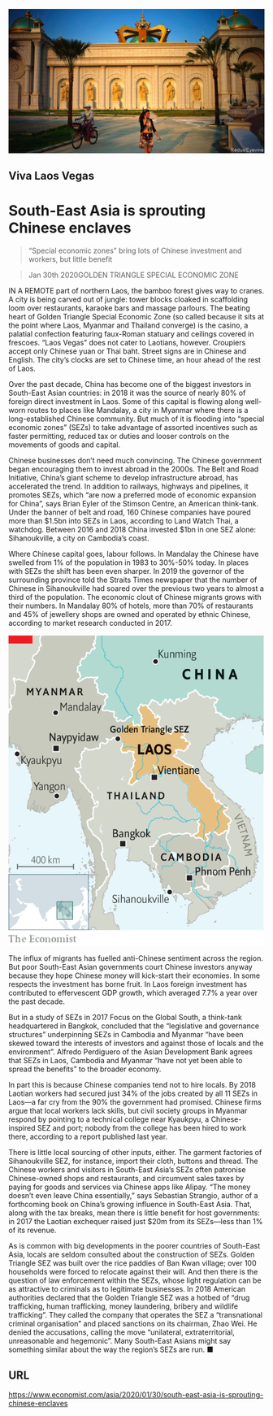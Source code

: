 ![](./images/20200201_ASP004_0.jpg)

## Viva Laos Vegas

# South-East Asia is sprouting Chinese enclaves

> “Special economic zones” bring lots of Chinese investment and workers, but little benefit

> Jan 30th 2020GOLDEN TRIANGLE SPECIAL ECONOMIC ZONE

IN A REMOTE part of northern Laos, the bamboo forest gives way to cranes. A city is being carved out of jungle: tower blocks cloaked in scaffolding loom over restaurants, karaoke bars and massage parlours. The beating heart of Golden Triangle Special Economic Zone (so called because it sits at the point where Laos, Myanmar and Thailand converge) is the casino, a palatial confection featuring faux-Roman statuary and ceilings covered in frescoes. “Laos Vegas” does not cater to Laotians, however. Croupiers accept only Chinese yuan or Thai baht. Street signs are in Chinese and English. The city’s clocks are set to Chinese time, an hour ahead of the rest of Laos.

Over the past decade, China has become one of the biggest investors in South-East Asian countries: in 2018 it was the source of nearly 80% of foreign direct investment in Laos. Some of this capital is flowing along well-worn routes to places like Mandalay, a city in Myanmar where there is a long-established Chinese community. But much of it is flooding into “special economic zones” (SEZs) to take advantage of assorted incentives such as faster permitting, reduced tax or duties and looser controls on the movements of goods and capital.

Chinese businesses don’t need much convincing. The Chinese government began encouraging them to invest abroad in the 2000s. The Belt and Road Initiative, China’s giant scheme to develop infrastructure abroad, has accelerated the trend. In addition to railways, highways and pipelines, it promotes SEZs, which “are now a preferred mode of economic expansion for China”, says Brian Eyler of the Stimson Centre, an American think-tank. Under the banner of belt and road, 160 Chinese companies have poured more than $1.5bn into SEZs in Laos, according to Land Watch Thai, a watchdog. Between 2016 and 2018 China invested $1bn in one SEZ alone: Sihanoukville, a city on Cambodia’s coast. 

Where Chinese capital goes, labour follows. In Mandalay the Chinese have swelled from 1% of the population in 1983 to 30%-50% today. In places with SEZs the shift has been even sharper. In 2019 the governor of the surrounding province told the Straits Times newspaper that the number of Chinese in Sihanoukville had soared over the previous two years to almost a third of the population. The economic clout of Chinese migrants grows with their numbers. In Mandalay 80% of hotels, more than 70% of restaurants and 45% of jewellery shops are owned and operated by ethnic Chinese, according to market research conducted in 2017.



![](./images/20200201_ASM943.png)

The influx of migrants has fuelled anti-Chinese sentiment across the region. But poor South-East Asian governments court Chinese investors anyway because they hope Chinese money will kick-start their economies. In some respects the investment has borne fruit. In Laos foreign investment has contributed to effervescent GDP growth, which averaged 7.7% a year over the past decade.

But in a study of SEZs in 2017 Focus on the Global South, a think-tank headquartered in Bangkok, concluded that the “legislative and governance structures” underpinning SEZs in Cambodia and Myanmar “have been skewed toward the interests of investors and against those of locals and the environment”. Alfredo Perdiguero of the Asian Development Bank agrees that SEZs in Laos, Cambodia and Myanmar “have not yet been able to spread the benefits” to the broader economy.

In part this is because Chinese companies tend not to hire locals. By 2018 Laotian workers had secured just 34% of the jobs created by all 11 SEZs in Laos—a far cry from the 90% the government had promised. Chinese firms argue that local workers lack skills, but civil society groups in Myanmar respond by pointing to a technical college near Kyaukpyu, a Chinese-inspired SEZ and port; nobody from the college has been hired to work there, according to a report published last year.

There is little local sourcing of other inputs, either. The garment factories of Sihanoukville SEZ, for instance, import their cloth, buttons and thread. The Chinese workers and visitors in South-East Asia’s SEZs often patronise Chinese-owned shops and restaurants, and circumvent sales taxes by paying for goods and services via Chinese apps like Alipay. “The money doesn’t even leave China essentially,” says Sebastian Strangio, author of a forthcoming book on China’s growing influence in South-East Asia. That, along with the tax breaks, mean there is little benefit for host governments: in 2017 the Laotian exchequer raised just $20m from its SEZs—less than 1% of its revenue.

As is common with big developments in the poorer countries of South-East Asia, locals are seldom consulted about the construction of SEZs. Golden Triangle SEZ was built over the rice paddies of Ban Kwan village; over 100 households were forced to relocate against their will. And then there is the question of law enforcement within the SEZs, whose light regulation can be as attractive to criminals as to legitimate businesses. In 2018 American authorities declared that the Golden Triangle SEZ was a hotbed of “drug trafficking, human trafficking, money laundering, bribery and wildlife trafficking”. They called the company that operates the SEZ a “transnational criminal organisation” and placed sanctions on its chairman, Zhao Wei. He denied the accusations, calling the move “unilateral, extraterritorial, unreasonable and hegemonic”. Many South-East Asians might say something similar about the way the region’s SEZs are run. ■

## URL

https://www.economist.com/asia/2020/01/30/south-east-asia-is-sprouting-chinese-enclaves
